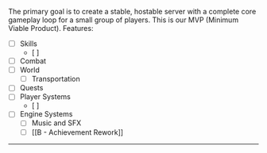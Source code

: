 The primary goal is to create a stable, hostable server with a complete core gameplay loop for a small group of players. This is our MVP (Minimum Viable Product).
Features:
- [ ] Skills
	- [ ] 
- [ ] Combat
- [ ] World
	- [ ] Transportation
- [ ] Quests
- [ ] Player Systems
	- [ ] 
- [ ] Engine Systems
	- [ ] Music and SFX
	- [ ] [[B - Achievement Rework]]

---
